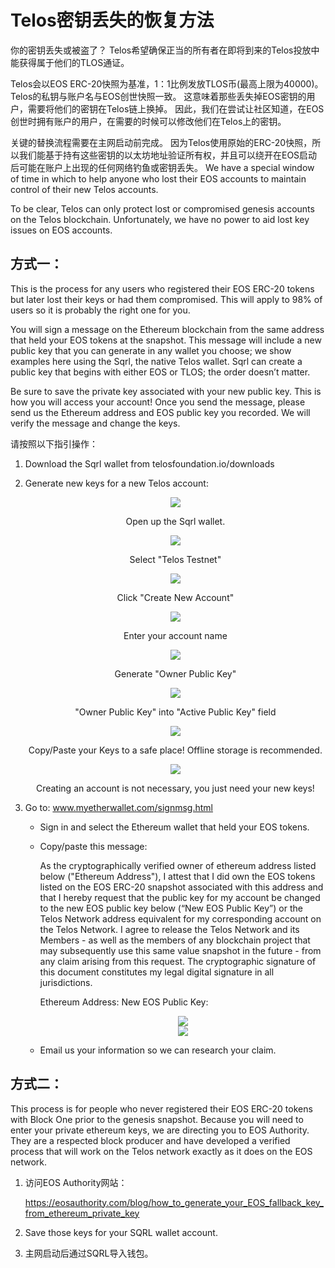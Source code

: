 # Telos密钥丢失的恢复方法

你的密钥丢失或被盗了？ Telos希望确保正当的所有者在即将到来的Telos投放中能获得属于他们的TLOS通证。

Telos会以EOS ERC-20快照为基准，1：1比例发放TLOS币(最高上限为40000)。Telos的私钥与账户名与EOS创世快照一致。 这意味着那些丢失掉EOS密钥的用户，需要将他们的密钥在Telos链上换掉。 因此，我们在尝试让社区知道，在EOS创世时拥有账户的用户，在需要的时候可以修改他们在Telos上的密钥。

关键的替换流程需要在主网启动前完成。 因为Telos使用原始的ERC-20快照，所以我们能基于持有这些密钥的以太坊地址验证所有权，并且可以绕开在EOS启动后可能在账户上出现的任何网络钓鱼或密钥丢失。 We have a special window of time in which to help anyone who lost their EOS accounts to maintain control of their new Telos accounts.

To be clear, Telos can only protect lost or compromised genesis accounts on the Telos blockchain. Unfortunately, we have no power to aid lost key issues on EOS accounts.

## 方式一：

This is the process for any users who registered their EOS ERC-20 tokens but later lost their keys or had them compromised. This will apply to 98% of users so it is probably the right one for you.

You will sign a message on the Ethereum blockchain from the same address that held your EOS tokens at the snapshot. This message will include a new public key that you can generate in any wallet you choose; we show examples here using the Sqrl, the native Telos wallet. Sqrl can create a public key that begins with either EOS or TLOS; the order doesn’t matter.

Be sure to save the private key associated with your new public key. This is how you will access your account! Once you send the message, please send us the Ethereum address and EOS public key you recorded. We will verify the message and change the keys.

请按照以下指引操作：

1. Download the Sqrl wallet from telosfoundation.io/downloads

2. Generate new keys for a new Telos account:
    
    <div align="center">
      <img src="https://raw.githubusercontent.com/Telos-Canton/telos-docs/master/images/recovery/step_1.png" />
    </div>
    <p align="center">
      Open up the Sqrl wallet.
    </p>
    <div align="center">
      <img src="https://raw.githubusercontent.com/Telos-Canton/telos-docs/master/images/recovery/step_2.png" />
    </div>
    <p align="center">
      Select "Telos Testnet"
    </p>
    <div align="center">
      <img src="https://raw.githubusercontent.com/Telos-Canton/telos-docs/master/images/recovery/step_3.png" />
    </div>
    <p align="center">
      Click "Create New Account"
    </p>
    <div align="center">
      <img src="https://raw.githubusercontent.com/Telos-Canton/telos-docs/master/images/recovery/step_4.png" />
    </div>
    <p align="center">
      Enter your account name
    </p>
    <div align="center">
      <img src="https://raw.githubusercontent.com/Telos-Canton/telos-docs/master/images/recovery/step_5.png" />
    </div>
    <p align="center">
      Generate "Owner Public Key"
    </p>
    <div align="center">
      <img src="https://raw.githubusercontent.com/Telos-Canton/telos-docs/master/images/recovery/step_6.png" />
    </div>
    <p align="center">
      "Owner Public Key" into "Active Public Key" field
    </p>
    <div align="center">
      <img src="https://raw.githubusercontent.com/Telos-Canton/telos-docs/master/images/recovery/step_7.jpg" />
    </div>
    <p align="center">
      Copy/Paste your Keys to a safe place! Offline storage is recommended.
    </p>
    <div align="center">
      <img src="https://raw.githubusercontent.com/Telos-Canton/telos-docs/master/images/recovery/step_8.jpg" />
    </div>
    <p align="center">
      Creating an account is not necessary, you just need your new keys!
    </p>
3. Go to: www.myetherwallet.com/signmsg.html
    
    - Sign in and select the Ethereum wallet that held your EOS tokens.
    
    - Copy/paste this message:
        
        As the cryptographically verified owner of ethereum address listed below ("Ethereum Address"), I attest that I did own the EOS tokens listed on the EOS ERC-20 snapshot associated with this address and that I hereby request that the public key for my account be changed to the new EOS public key below (“New EOS Public Key”) or the Telos Network address equivalent for my corresponding account on the Telos Network. I agree to release the Telos Network and its Members - as well as the members of any blockchain project that may subsequently use this same value snapshot in the future - from any claim arising from this request. The cryptographic signature of this document constitutes my legal digital signature in all jurisdictions.
        
        Ethereum Address: New EOS Public Key:
        
        <div align="center">
          <img src="https://raw.githubusercontent.com/Telos-Canton/telos-docs/master/images/recovery/ether_screenshot_1.jpg" />
        </div>
        <div align="center">
          <img src="https://raw.githubusercontent.com/Telos-Canton/telos-docs/master/images/recovery/ether_screenshot_2.jpg" />
        </div>
    - Email us your information so we can research your claim.

## 方式二：

This process is for people who never registered their EOS ERC-20 tokens with Block One prior to the genesis snapshot. Because you will need to enter your private ethereum keys, we are directing you to EOS Authority. They are a respected block producer and have developed a verified process that will work on the Telos network exactly as it does on the EOS network.

1. 访问EOS Authority网站：
    
    https://eosauthority.com/blog/how_to_generate_your_EOS_fallback_key_from_ethereum_private_key

2. Save those keys for your SQRL wallet account.

3. 主网启动后通过SQRL导入钱包。